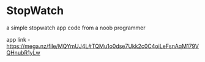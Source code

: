 # StopWatch
a simple stopwatch app code from a noob programmer


app link -
 https://mega.nz/file/MQYmUJ4L#TQMu1o0dse7Ukk2c0C4oiLeFsnAqM179VQHnubR1yLw
